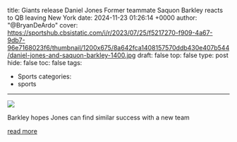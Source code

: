 title: Giants release Daniel Jones Former teammate Saquon Barkley reacts to QB leaving New York
date: 2024-11-23 01:26:14 +0000
author: "@BryanDeArdo"
cover: https://sportshub.cbsistatic.com/i/r/2023/07/25/f5217270-f909-4a67-9db7-96e7168023f6/thumbnail/1200x675/8a642fca1408157570ddb430e407b544/daniel-jones-and-saquon-barkley-1400.jpg
draft: false
top: false
type: post
hide: false
toc: false
tags:
  - Sports
categories:
  - sports
---

![](https://sportshub.cbsistatic.com/i/r/2023/07/25/f5217270-f909-4a67-9db7-96e7168023f6/thumbnail/1200x675/8a642fca1408157570ddb430e407b544/daniel-jones-and-saquon-barkley-1400.jpg)

Barkley hopes Jones can find similar success with a new team

[read more](https://www.cbssports.com/nfl/news/giants-release-daniel-jones-former-teammate-saquon-barkley-reacts-to-qb-leaving-new-york/)
